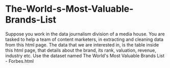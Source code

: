# The-World-s-Most-Valuable-Brands-List
Suppose you work in the data journalism division of a media house. You are tasked to help a team of content marketers, in extracting and cleaning data from this html page.  The data that we are interested in, is the table inside this html page, that details about the brand, its rank, valuation, revenue, industry etc.  Use the dataset named The World's Most Valuable Brands List - Forbes.html
